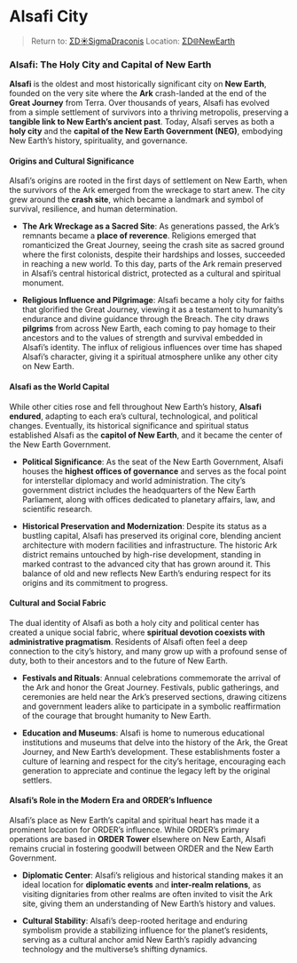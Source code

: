 # Alsafi City
> Return to: [ΣD☀️SigmaDraconis](ΣD☀️SigmaDraconis.md)
> Location: [ΣD🌐NewEarth](ΣD🌐NewEarth.md)

### Alsafi: The Holy City and Capital of New Earth

**Alsafi** is the oldest and most historically significant city on **New Earth**, founded on the very site where the **Ark** crash-landed at the end of the **Great Journey** from Terra. Over thousands of years, Alsafi has evolved from a simple settlement of survivors into a thriving metropolis, preserving a **tangible link to New Earth’s ancient past**. Today, Alsafi serves as both a **holy city** and the **capital of the New Earth Government (NEG)**, embodying New Earth’s history, spirituality, and governance.

#### **Origins and Cultural Significance**

Alsafi’s origins are rooted in the first days of settlement on New Earth, when the survivors of the Ark emerged from the wreckage to start anew. The city grew around the **crash site**, which became a landmark and symbol of survival, resilience, and human determination.

- **The Ark Wreckage as a Sacred Site**: As generations passed, the Ark’s remnants became a **place of reverence**. Religions emerged that romanticized the Great Journey, seeing the crash site as sacred ground where the first colonists, despite their hardships and losses, succeeded in reaching a new world. To this day, parts of the Ark remain preserved in Alsafi’s central historical district, protected as a cultural and spiritual monument.
    
- **Religious Influence and Pilgrimage**: Alsafi became a holy city for faiths that glorified the Great Journey, viewing it as a testament to humanity’s endurance and divine guidance through the Breach. The city draws **pilgrims** from across New Earth, each coming to pay homage to their ancestors and to the values of strength and survival embedded in Alsafi’s identity. The influx of religious influences over time has shaped Alsafi’s character, giving it a spiritual atmosphere unlike any other city on New Earth.
    

#### **Alsafi as the World Capital**

While other cities rose and fell throughout New Earth’s history, **Alsafi endured**, adapting to each era’s cultural, technological, and political changes. Eventually, its historical significance and spiritual status established Alsafi as the **capitol of New Earth**, and it became the center of the New Earth Government.

- **Political Significance**: As the seat of the New Earth Government, Alsafi houses the **highest offices of governance** and serves as the focal point for interstellar diplomacy and world administration. The city’s government district includes the headquarters of the New Earth Parliament, along with offices dedicated to planetary affairs, law, and scientific research.
    
- **Historical Preservation and Modernization**: Despite its status as a bustling capital, Alsafi has preserved its original core, blending ancient architecture with modern facilities and infrastructure. The historic Ark district remains untouched by high-rise development, standing in marked contrast to the advanced city that has grown around it. This balance of old and new reflects New Earth’s enduring respect for its origins and its commitment to progress.
    

#### **Cultural and Social Fabric**

The dual identity of Alsafi as both a holy city and political center has created a unique social fabric, where **spiritual devotion coexists with administrative pragmatism**. Residents of Alsafi often feel a deep connection to the city’s history, and many grow up with a profound sense of duty, both to their ancestors and to the future of New Earth.

- **Festivals and Rituals**: Annual celebrations commemorate the arrival of the Ark and honor the Great Journey. Festivals, public gatherings, and ceremonies are held near the Ark’s preserved sections, drawing citizens and government leaders alike to participate in a symbolic reaffirmation of the courage that brought humanity to New Earth.
    
- **Education and Museums**: Alsafi is home to numerous educational institutions and museums that delve into the history of the Ark, the Great Journey, and New Earth’s development. These establishments foster a culture of learning and respect for the city’s heritage, encouraging each generation to appreciate and continue the legacy left by the original settlers.
    

#### **Alsafi’s Role in the Modern Era and ORDER’s Influence**

Alsafi’s place as New Earth’s capital and spiritual heart has made it a prominent location for ORDER’s influence. While ORDER’s primary operations are based in **ORDER Tower** elsewhere on New Earth, Alsafi remains crucial in fostering goodwill between ORDER and the New Earth Government.

- **Diplomatic Center**: Alsafi’s religious and historical standing makes it an ideal location for **diplomatic events** and **inter-realm relations**, as visiting dignitaries from other realms are often invited to visit the Ark site, giving them an understanding of New Earth’s history and values.
    
- **Cultural Stability**: Alsafi’s deep-rooted heritage and enduring symbolism provide a stabilizing influence for the planet’s residents, serving as a cultural anchor amid New Earth’s rapidly advancing technology and the multiverse’s shifting dynamics.